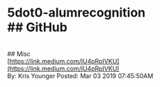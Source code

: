 # 5dot0-alumrecognition<br/>## GitHub<br/>
<br/>## Misc<br/>
[https://link.medium.com/lU4pRpIVKU](https://link.medium.com/lU4pRpIVKU)<br/>By: Kris Younger Posted: Mar 03 2019 07:45:50AM<br/>
